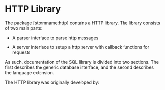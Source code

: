 HTTP Library
===========

The package [stormname:http] contains a HTTP library. The library consists of two main parts:

- A parser interface to parse http messages

- A server interface to setup a http server with callback functions for requests

As such, documentation of the SQL library is divided into two sections. The first describes the
generic database interface, and the second describes the language extension.


The HTTP library was originally developed by: 
